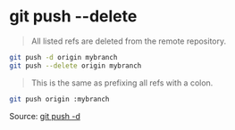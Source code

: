 # git push --delete

> All listed refs are deleted from the remote repository.

```bash
git push -d origin mybranch
git push --delete origin mybranch
```

> This is the same as prefixing all refs with a colon.

```bash
git push origin :mybranch
```

Source: [git push -d](https://git-scm.com/docs/git-push#Documentation/git-push.txt--d)
